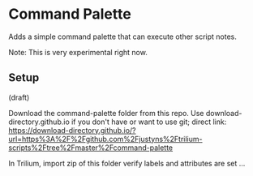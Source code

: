 # Command Palette
Adds a simple command palette that can execute other script notes.

Note: This is very experimental right now.

## Setup
(draft)

Download the command-palette folder from this repo. Use download-directory.github.io if you don't have or want to use git; direct link: https://download-directory.github.io/?url=https%3A%2F%2Fgithub.com%2Fjustyns%2Ftrilium-scripts%2Ftree%2Fmaster%2Fcommand-palette

In Trilium, import zip of this folder
verify labels and attributes are set
...
